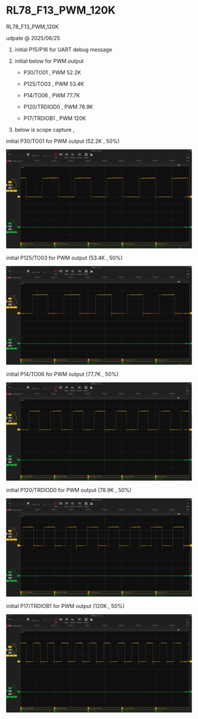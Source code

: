 # RL78_F13_PWM_120K
RL78_F13_PWM_120K

udpate @ 2025/06/25

1. initial P15/P16 for UART debug message

2. initial below for PWM output

	- P30/TO01 , PWM 52.2K
	
	- P125/TO03 , PWM 53.4K
	
	- P14/TO06 , PWM 77.7K
	
	- P120/TRDIOD0 , PWM 78.9K
	
	- P17/TRDIOB1 , PWM 120K


3. below is scope capture , 

initial P30/TO01 for PWM output (52.2K , 50%)

![image](https://github.com/released/RL78_F13_PWM_120K/blob/main/LA_PWM_52_2K.jpg)


initial P125/TO03 for PWM output (53.4K , 50%)

![image](https://github.com/released/RL78_F13_PWM_120K/blob/main/LA_PWM_53_4K.jpg)


initial P14/TO06 for PWM output (77.7K , 50%)

![image](https://github.com/released/RL78_F13_PWM_120K/blob/main/LA_PWM_77_7K.jpg)


initial P120/TRDIOD0 for PWM output (78.9K , 50%)

![image](https://github.com/released/RL78_F13_PWM_120K/blob/main/LA_PWM_78_9K.jpg)


initial P17/TRDIOB1 for PWM output (120K , 50%)

![image](https://github.com/released/RL78_F13_PWM_120K/blob/main/LA_PWM_120K.jpg)

